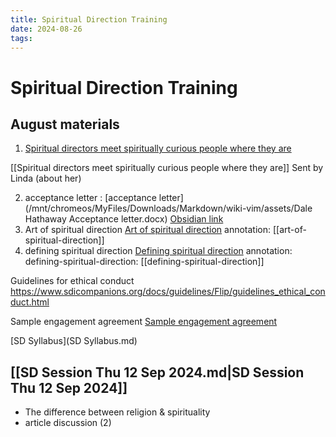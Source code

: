 ```yaml
---
title: Spiritual Direction Training
date: 2024-08-26
tags: 
---
```

# Spiritual Direction Training

## August materials
1. [Spiritual directors meet spiritually curious people where they are](https://religionnews.com/2024/07/31/spiritual-direction-continues-to-grow-as-it-meets-spiritually-curious-people-where-they-are/ "Spiritual directors meet spiritually curious people where they are")


[[Spiritual directors meet spiritually curious people where they are]] Sent by Linda (about her)

2. acceptance letter : [acceptance letter](/mnt/chromeos/MyFiles/Downloads/Markdown/wiki-vim/assets/Dale Hathaway Acceptance letter.docx) [Obsidian link](Dale%20Hathaway%20Acceptance%20letter.docx.pdf)
3. Art of spiritual direction  [Art of spiritual direction](Art%20Of%20Spiritual%20Direction%20-%20Aug%2015%202024%20-%209-42%20PM.pdf) 
annotation:  [[art-of-spiritual-direction]] 
4. defining spiritual direction [Defining spiritual direction](Defining%20Spiritual%20Direction%20-%20Aug%2025%202024%20-%205-30%20PM.pdf) 
annotation: defining-spiritual-direction: [[defining-spiritual-direction]]

Guidelines for ethical conduct https://www.sdicompanions.org/docs/guidelines/Flip/guidelines_ethical_conduct.html

Sample engagement agreement
[Sample engagement agreement](assets/sample_engagement_agreement.pdf)

[SD Syllabus](SD Syllabus.md)

## [[SD Session Thu 12 Sep 2024.md|SD Session Thu 12 Sep 2024]] 
- The difference between religion & spirituality
- article discussion (2)
